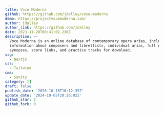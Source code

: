 ```yaml
---
title: Voce Moderna
github: https://github.com/jdalley/voce-moderna
demo: https://projectvocemoderna.com/
author: jdalley
author_link: https://github.com/jdalley
date: 2023-11-28T06:41:02.238Z
description: >-
  Voce Moderna is an online database of contemporary opera arias, including
  information about composers and librettists, individual arias, full opera
  synopses, score links, and practice tracks for download.
ssg:
  - Nextjs
css:
  - Tailwind
cms:
  - Sanity
category: []
draft: false
publish_date: '2020-10-18T16:12:35Z'
update_date: '2024-10-05T20:26:02Z'
github_star: 2
github_fork: 0
---
```

